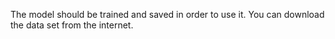 The model should be trained and saved in order to use it.
You can download the data set from the internet.
